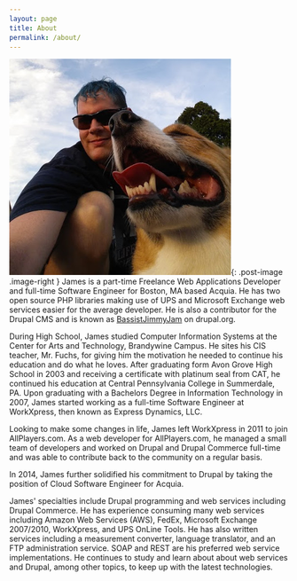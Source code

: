 ```yaml
---
layout: page
title: About
permalink: /about/
---
```

![James](/assets/images/me-about.jpg){: .post-image .image-right }
James is a part-time Freelance Web Applications Developer and full-time Software Engineer for Boston, MA based Acquia.
He has two open source PHP libraries making use of UPS and Microsoft Exchange web services easier for the average
developer. He is also a contributor for the Drupal CMS and is known as
[BassistJimmyJam](https://www.drupal.org/u/BassistJimmyJam) on drupal.org.

During High School, James studied Computer Information Systems at the Center for Arts and Technology, Brandywine Campus.
He sites his CIS teacher, Mr. Fuchs, for giving him the motivation he needed to continue his education and do what he
loves. After graduating form Avon Grove High School in 2003 and receiving a certificate with platinum seal from CAT, he
continued his education at Central Pennsylvania College in Summerdale, PA. Upon graduating with a Bachelors Degree in
Information Technology in 2007, James started working as a full-time Software Engineer at WorkXpress, then known as
Express Dynamics, LLC.

Looking to make some changes in life, James left WorkXpress in 2011 to join AllPlayers.com. As a web developer for
AllPlayers.com, he managed a small team of developers and worked on Drupal and Drupal Commerce full-time and was able to
contribute back to the community on a regular basis.

In 2014, James further solidified his commitment to Drupal by taking the position of Cloud Software Engineer for Acquia.

James' specialties include Drupal programming and web services including Drupal Commerce. He has experience consuming
many web services including Amazon Web Services (AWS), FedEx, Microsoft Exchange 2007/2010, WorkXpress, and UPS OnLine
Tools. He has also written services including a measurement converter, language translator, and an FTP administration
service. SOAP and REST are his preferred web service implementations. He continues to study and learn about about web
services and Drupal, among other topics, to keep up with the latest technologies.
